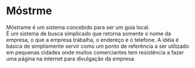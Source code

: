 <h1>Móstrme</h1>
Móstrame é um sistema concebido para ser um guia local.<br/>
É um sistema de busca simplicado que retorna somente o nome da empresa, o que a empresa trabalha,
o endereço e o telefone. A idéia é básica de simplismente servir como um ponto de referência
a ser utilizado em pequenas cidades onde muitos comerciantes tem resistência a fazer uma página
na internet para divulgação da empresa.
